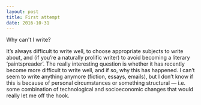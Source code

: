 ```yaml
---
layout: post
title: First attempt
date: 2016-10-31
---
```


Why can't I write?

It’s always difficult to write well, to choose appropriate subjects to write about, and (if you’re a naturally prolific writer) to avoid becoming a literary ‘paintspreader’. The really interesting question is whether it has recently become more difficult to write well, and if so, why this has happened. I can’t seem to write anything anymore (fiction, essays, emails), but I don’t know if this is because of personal circumstances or something structural — i.e. some combination of technological and socioeconomic changes that would really let me off the hook.


